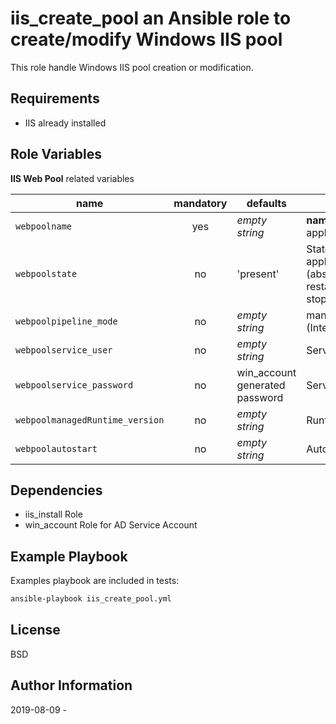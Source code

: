 **iis_create_pool** an Ansible role to create/modify Windows IIS pool
=========

This role handle Windows IIS pool creation or modification.

Requirements
------------

  - IIS already installed


Role Variables
--------------

**IIS Web Pool** related variables

| name | mandatory | defaults | description |
|------|:---------:|----------|-------------|
| ```webpoolname``` | yes | *empty string* | **name** of the application pool |
| ```webpoolstate``` | no | 'present' | State of the application pool (absent, present, restarted, started, stopped |
| ```webpoolpipeline_mode``` | no | *empty string* | managedPipelineMode (Integrated or Classic) |
| ```webpoolservice_user``` | no | *empty string* | Service user name |
| ```webpoolservice_password``` | no | win_account generated password | Service user password |
| ```webpoolmanagedRuntime_version``` | no | *empty string* | Runtime Version |
| ```webpoolautostart``` | no | *empty string* | Autostart (yes or no) |


Dependencies
------------

  - iis_install Role
  - win_account Role for AD Service Account
  

Example Playbook
----------------

Examples playbook are included in tests: 

```bash
ansible-playbook iis_create_pool.yml
```


License
-------

BSD

Author Information
------------------

2019-08-09 - 
